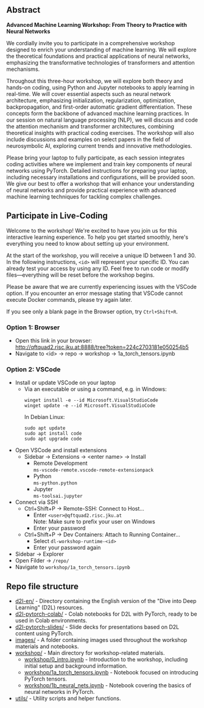 

## Abstract

**Advanced Machine Learning Workshop: From Theory to Practice with Neural Networks**

We cordially invite you to participate in a comprehensive workshop designed to enrich your understanding of machine learning.
We will explore the theoretical foundations and practical applications of neural networks, emphasizing the transformative technologies of transformers and attention mechanisms.

Throughout this three-hour workshop, we will explore both theory and hands-on coding, using Python and Jupyter notebooks to apply learning in real-time.
We will cover essential aspects such as neural network architecture, emphasizing initialization, regularization, optimization, backpropagation, and first-order automatic gradient differentiation.
These concepts form the backbone of advanced machine learning practices.
In our session on natural language processing (NLP), we will discuss and code the attention mechanism and transformer architectures, combining theoretical insights with practical coding exercises.
The workshop will also include discussions and examples on select papers in the field of neurosymbolic AI, exploring current trends and innovative methodologies.

Please bring your laptop to fully participate, as each session integrates coding activities where we implement and train key components of neural networks using PyTorch.
Detailed instructions for preparing your laptop, including necessary installations and configurations, will be provided soon.
We give our best to offer a workshop that will enhance your understanding of neural networks and provide practical experience with advanced machine learning techniques for tackling complex challenges.

## Participate in Live-Coding

Welcome to the workshop!
We're excited to have you join us for this interactive learning experience.
To help you get started smoothly, here's everything you need to know about setting up your environment.

At the start of the workshop, you will receive a unique ID between 1 and 30.
In the following instructions, `<id>` will represent your specific ID.
You can already test your access by using any ID.
Feel free to run code or modify files—everything will be reset before the workshop begins.

Please be aware that we are currently experiencing issues with the VSCode option.
If you encounter an error message stating that VSCode cannot execute Docker commands, please try again later.

If you see only a blank page in the Browser option, try `Ctrl+Shift+R`.

### Option 1: Browser

- Open this link in your browser:  
  http://qftquad2.risc.jku.at:8888/tree?token=224c2703181e050254b5
- Navigate to \<id\> → repo → workshop → 1a_torch_tensors.ipynb

### Option 2: VSCode

- Install or update VSCode on your laptop
  - Via an executable or using a command, e.g. in Windows:
    ```
    winget install -e --id Microsoft.VisualStudioCode
    winget update -e --id Microsoft.VisualStudioCode
    ```
    In Debian Linux:
    ```
    sudo apt update
    sudo apt install code
    sudo apt upgrade code
    ```
- Open VSCode and install extensions
  - Sidebar → Extensions → \<enter name\> → Install
    - Remote Development  
      `ms-vscode-remote.vscode-remote-extensionpack`
    - Python  
      `ms-python.python`
    - Jupyter  
      `ms-toolsai.jupyter`
    <!-- - Foo  
      (`lextudio.restructuredtext`)
    - Foo  
      (`shd101wyy.markdown-preview-enhanced`) -->
- Connect via SSH
  - Ctrl+Shift+P → Remote-SSH: Connect to Host...
    - Enter `<user>@qftquad2.risc.jku.at`  
      Note: Make sure to prefix your user on Windows
    - Enter your password
  - Ctrl+Shift+P → Dev Containers: Attach to Running Container...
    - Select `dl-workshop-runtime-<id>`
    - Enter your password again
- Sidebar → Explorer
- Open Filder → `/repo/`
- Navigate to `workshop/1a_torch_tensors.ipynb`

<!-- ### Option 3: VSCode + Jupyter server

- Open VSCode
- Install extensions
  - Sidebar → Extensions → \<enter name\> → Install
  - Install: Jupyter
- Connect to Jupyter Server
  - File → New File... → Jupyter Notebook
  - Ctrl+Shift+P → Notebook: Select Notebook Kernel → Existing Jupyter Server → http://qftquad2.risc.jku.at:8888 -->

## Repo file structure

- [d2l-en/](d2l-en) - Directory containing the English version of the "Dive into Deep Learning" (D2L) resources.
- [d2l-pytorch-colab/](d2l-pytorch-colab) - Colab notebooks for D2L with PyTorch, ready to be used in Colab environments.
- [d2l-pytorch-slides/](d2l-pytorch-slides) - Slide decks for presentations based on D2L content using PyTorch.
- [images/](images) - A folder containing images used throughout the workshop materials and notebooks.
- [workshop/](workshop) - Main directory for workshop-related materials.
  - [workshop/0_intro.ipynb](workshop/0_intro.ipynb) - Introduction to the workshop, including initial setup and background information.
  - [workshop/1a_torch_tensors.ipynb](workshop/1a_torch_tensors.ipynb) - Notebook focused on introducing PyTorch tensors.
  - [workshop/1b_neural_nets.ipynb](workshop/1b_neural_nets.ipynb) - Notebook covering the basics of neural networks in PyTorch.
- [utils/](utils) - Utility scripts and helper functions.
